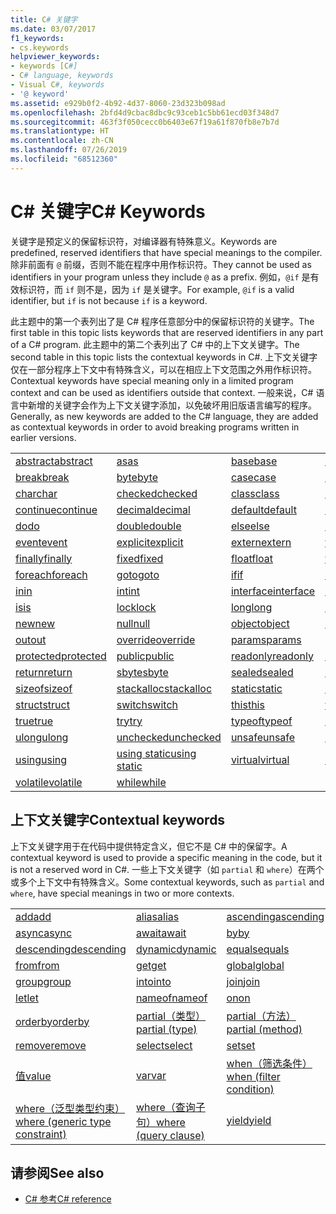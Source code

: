 ```yaml
---
title: C# 关键字
ms.date: 03/07/2017
f1_keywords:
- cs.keywords
helpviewer_keywords:
- keywords [C#]
- C# language, keywords
- Visual C#, keywords
- '@ keyword'
ms.assetid: e929b0f2-4b92-4d37-8060-23d323b098ad
ms.openlocfilehash: 2bfd4d9cbac8dbc9c93ceb1c5bb61ecd03f348d7
ms.sourcegitcommit: 463f3f050cecc0b6403e67f19a61f870fb8e7b7d
ms.translationtype: HT
ms.contentlocale: zh-CN
ms.lasthandoff: 07/26/2019
ms.locfileid: "68512360"
---
```

# <a name="c-keywords"></a><span data-ttu-id="6ad0b-102">C# 关键字</span><span class="sxs-lookup"><span data-stu-id="6ad0b-102">C# Keywords</span></span>

<span data-ttu-id="6ad0b-103">关键字是预定义的保留标识符，对编译器有特殊意义。</span><span class="sxs-lookup"><span data-stu-id="6ad0b-103">Keywords are predefined, reserved identifiers that have special meanings to the compiler.</span></span> <span data-ttu-id="6ad0b-104">除非前面有 `@` 前缀，否则不能在程序中用作标识符。</span><span class="sxs-lookup"><span data-stu-id="6ad0b-104">They cannot be used as identifiers in your program unless they include `@` as a prefix.</span></span> <span data-ttu-id="6ad0b-105">例如，`@if` 是有效标识符，而 `if` 则不是，因为 `if` 是关键字。</span><span class="sxs-lookup"><span data-stu-id="6ad0b-105">For example, `@if` is a valid identifier, but `if` is not because `if` is a keyword.</span></span>  
  
 <span data-ttu-id="6ad0b-106">此主题中的第一个表列出了是 C# 程序任意部分中的保留标识符的关键字。</span><span class="sxs-lookup"><span data-stu-id="6ad0b-106">The first table in this topic lists keywords that are reserved identifiers in any part of a C# program.</span></span> <span data-ttu-id="6ad0b-107">此主题中的第二个表列出了 C# 中的上下文关键字。</span><span class="sxs-lookup"><span data-stu-id="6ad0b-107">The second table in this topic lists the contextual keywords in C#.</span></span> <span data-ttu-id="6ad0b-108">上下文关键字仅在一部分程序上下文中有特殊含义，可以在相应上下文范围之外用作标识符。</span><span class="sxs-lookup"><span data-stu-id="6ad0b-108">Contextual keywords have special meaning only in a limited program context and can be used as identifiers outside that context.</span></span> <span data-ttu-id="6ad0b-109">一般来说，C# 语言中新增的关键字会作为上下文关键字添加，以免破坏用旧版语言编写的程序。</span><span class="sxs-lookup"><span data-stu-id="6ad0b-109">Generally, as new keywords are added to the C# language, they are added as contextual keywords in order to avoid breaking programs written in earlier versions.</span></span>  
  
|||||  
|---|---|---|---|  
|[<span data-ttu-id="6ad0b-110">abstract</span><span class="sxs-lookup"><span data-stu-id="6ad0b-110">abstract</span></span>](abstract.md)|[<span data-ttu-id="6ad0b-111">as</span><span class="sxs-lookup"><span data-stu-id="6ad0b-111">as</span></span>](../operators/type-testing-and-conversion-operators.md#as-operator)|[<span data-ttu-id="6ad0b-112">base</span><span class="sxs-lookup"><span data-stu-id="6ad0b-112">base</span></span>](base.md)|[<span data-ttu-id="6ad0b-113">bool</span><span class="sxs-lookup"><span data-stu-id="6ad0b-113">bool</span></span>](bool.md)|  
|[<span data-ttu-id="6ad0b-114">break</span><span class="sxs-lookup"><span data-stu-id="6ad0b-114">break</span></span>](break.md)|[<span data-ttu-id="6ad0b-115">byte</span><span class="sxs-lookup"><span data-stu-id="6ad0b-115">byte</span></span>](../builtin-types/integral-numeric-types.md)|[<span data-ttu-id="6ad0b-116">case</span><span class="sxs-lookup"><span data-stu-id="6ad0b-116">case</span></span>](switch.md)|[<span data-ttu-id="6ad0b-117">catch</span><span class="sxs-lookup"><span data-stu-id="6ad0b-117">catch</span></span>](try-catch.md)|  
|[<span data-ttu-id="6ad0b-118">char</span><span class="sxs-lookup"><span data-stu-id="6ad0b-118">char</span></span>](char.md)|[<span data-ttu-id="6ad0b-119">checked</span><span class="sxs-lookup"><span data-stu-id="6ad0b-119">checked</span></span>](checked.md)|[<span data-ttu-id="6ad0b-120">class</span><span class="sxs-lookup"><span data-stu-id="6ad0b-120">class</span></span>](class.md)|[<span data-ttu-id="6ad0b-121">const</span><span class="sxs-lookup"><span data-stu-id="6ad0b-121">const</span></span>](const.md)|  
|[<span data-ttu-id="6ad0b-122">continue</span><span class="sxs-lookup"><span data-stu-id="6ad0b-122">continue</span></span>](continue.md)|[<span data-ttu-id="6ad0b-123">decimal</span><span class="sxs-lookup"><span data-stu-id="6ad0b-123">decimal</span></span>](../builtin-types/floating-point-numeric-types.md)|[<span data-ttu-id="6ad0b-124">default</span><span class="sxs-lookup"><span data-stu-id="6ad0b-124">default</span></span>](default.md)|[<span data-ttu-id="6ad0b-125">delegate</span><span class="sxs-lookup"><span data-stu-id="6ad0b-125">delegate</span></span>](delegate.md)|  
|[<span data-ttu-id="6ad0b-126">do</span><span class="sxs-lookup"><span data-stu-id="6ad0b-126">do</span></span>](do.md)|[<span data-ttu-id="6ad0b-127">double</span><span class="sxs-lookup"><span data-stu-id="6ad0b-127">double</span></span>](../builtin-types/floating-point-numeric-types.md)|[<span data-ttu-id="6ad0b-128">else</span><span class="sxs-lookup"><span data-stu-id="6ad0b-128">else</span></span>](if-else.md)|[<span data-ttu-id="6ad0b-129">enum</span><span class="sxs-lookup"><span data-stu-id="6ad0b-129">enum</span></span>](enum.md)|  
|[<span data-ttu-id="6ad0b-130">event</span><span class="sxs-lookup"><span data-stu-id="6ad0b-130">event</span></span>](event.md)|[<span data-ttu-id="6ad0b-131">explicit</span><span class="sxs-lookup"><span data-stu-id="6ad0b-131">explicit</span></span>](../operators/user-defined-conversion-operators.md)|[<span data-ttu-id="6ad0b-132">extern</span><span class="sxs-lookup"><span data-stu-id="6ad0b-132">extern</span></span>](extern.md)|[<span data-ttu-id="6ad0b-133">false</span><span class="sxs-lookup"><span data-stu-id="6ad0b-133">false</span></span>](false-literal.md)|  
|[<span data-ttu-id="6ad0b-134">finally</span><span class="sxs-lookup"><span data-stu-id="6ad0b-134">finally</span></span>](try-finally.md)|[<span data-ttu-id="6ad0b-135">fixed</span><span class="sxs-lookup"><span data-stu-id="6ad0b-135">fixed</span></span>](fixed-statement.md)|[<span data-ttu-id="6ad0b-136">float</span><span class="sxs-lookup"><span data-stu-id="6ad0b-136">float</span></span>](../builtin-types/floating-point-numeric-types.md)|[<span data-ttu-id="6ad0b-137">for</span><span class="sxs-lookup"><span data-stu-id="6ad0b-137">for</span></span>](for.md)|  
|[<span data-ttu-id="6ad0b-138">foreach</span><span class="sxs-lookup"><span data-stu-id="6ad0b-138">foreach</span></span>](foreach-in.md)|[<span data-ttu-id="6ad0b-139">goto</span><span class="sxs-lookup"><span data-stu-id="6ad0b-139">goto</span></span>](goto.md)|[<span data-ttu-id="6ad0b-140">if</span><span class="sxs-lookup"><span data-stu-id="6ad0b-140">if</span></span>](if-else.md)|[<span data-ttu-id="6ad0b-141">implicit</span><span class="sxs-lookup"><span data-stu-id="6ad0b-141">implicit</span></span>](../operators/user-defined-conversion-operators.md)|  
|[<span data-ttu-id="6ad0b-142">in</span><span class="sxs-lookup"><span data-stu-id="6ad0b-142">in</span></span>](in.md)|[<span data-ttu-id="6ad0b-143">int</span><span class="sxs-lookup"><span data-stu-id="6ad0b-143">int</span></span>](../builtin-types/integral-numeric-types.md)|[<span data-ttu-id="6ad0b-144">interface</span><span class="sxs-lookup"><span data-stu-id="6ad0b-144">interface</span></span>](interface.md)|[<span data-ttu-id="6ad0b-145">internal</span><span class="sxs-lookup"><span data-stu-id="6ad0b-145">internal</span></span>](internal.md)|
|[<span data-ttu-id="6ad0b-146">is</span><span class="sxs-lookup"><span data-stu-id="6ad0b-146">is</span></span>](is.md)|[<span data-ttu-id="6ad0b-147">lock</span><span class="sxs-lookup"><span data-stu-id="6ad0b-147">lock</span></span>](lock-statement.md)|[<span data-ttu-id="6ad0b-148">long</span><span class="sxs-lookup"><span data-stu-id="6ad0b-148">long</span></span>](../builtin-types/integral-numeric-types.md)|[<span data-ttu-id="6ad0b-149">namespace</span><span class="sxs-lookup"><span data-stu-id="6ad0b-149">namespace</span></span>](namespace.md)|
|[<span data-ttu-id="6ad0b-150">new</span><span class="sxs-lookup"><span data-stu-id="6ad0b-150">new</span></span>](../operators/new-operator.md)|[<span data-ttu-id="6ad0b-151">null</span><span class="sxs-lookup"><span data-stu-id="6ad0b-151">null</span></span>](null.md)|[<span data-ttu-id="6ad0b-152">object</span><span class="sxs-lookup"><span data-stu-id="6ad0b-152">object</span></span>](object.md)|[<span data-ttu-id="6ad0b-153">operator</span><span class="sxs-lookup"><span data-stu-id="6ad0b-153">operator</span></span>](../operators/operator-overloading.md)|
|[<span data-ttu-id="6ad0b-154">out</span><span class="sxs-lookup"><span data-stu-id="6ad0b-154">out</span></span>](out.md)|[<span data-ttu-id="6ad0b-155">override</span><span class="sxs-lookup"><span data-stu-id="6ad0b-155">override</span></span>](override.md)|[<span data-ttu-id="6ad0b-156">params</span><span class="sxs-lookup"><span data-stu-id="6ad0b-156">params</span></span>](params.md)|[<span data-ttu-id="6ad0b-157">private</span><span class="sxs-lookup"><span data-stu-id="6ad0b-157">private</span></span>](private.md)|
|[<span data-ttu-id="6ad0b-158">protected</span><span class="sxs-lookup"><span data-stu-id="6ad0b-158">protected</span></span>](protected.md)|[<span data-ttu-id="6ad0b-159">public</span><span class="sxs-lookup"><span data-stu-id="6ad0b-159">public</span></span>](public.md)|[<span data-ttu-id="6ad0b-160">readonly</span><span class="sxs-lookup"><span data-stu-id="6ad0b-160">readonly</span></span>](readonly.md)|[<span data-ttu-id="6ad0b-161">ref</span><span class="sxs-lookup"><span data-stu-id="6ad0b-161">ref</span></span>](ref.md)|
|[<span data-ttu-id="6ad0b-162">return</span><span class="sxs-lookup"><span data-stu-id="6ad0b-162">return</span></span>](return.md)|[<span data-ttu-id="6ad0b-163">sbyte</span><span class="sxs-lookup"><span data-stu-id="6ad0b-163">sbyte</span></span>](../builtin-types/integral-numeric-types.md)|[<span data-ttu-id="6ad0b-164">sealed</span><span class="sxs-lookup"><span data-stu-id="6ad0b-164">sealed</span></span>](sealed.md)|[<span data-ttu-id="6ad0b-165">short</span><span class="sxs-lookup"><span data-stu-id="6ad0b-165">short</span></span>](../builtin-types/integral-numeric-types.md)||
[<span data-ttu-id="6ad0b-166">sizeof</span><span class="sxs-lookup"><span data-stu-id="6ad0b-166">sizeof</span></span>](../operators/sizeof.md)|[<span data-ttu-id="6ad0b-167">stackalloc</span><span class="sxs-lookup"><span data-stu-id="6ad0b-167">stackalloc</span></span>](../operators/stackalloc.md)|[<span data-ttu-id="6ad0b-168">static</span><span class="sxs-lookup"><span data-stu-id="6ad0b-168">static</span></span>](static.md)|[<span data-ttu-id="6ad0b-169">string</span><span class="sxs-lookup"><span data-stu-id="6ad0b-169">string</span></span>](string.md)|
|[<span data-ttu-id="6ad0b-170">struct</span><span class="sxs-lookup"><span data-stu-id="6ad0b-170">struct</span></span>](struct.md)|[<span data-ttu-id="6ad0b-171">switch</span><span class="sxs-lookup"><span data-stu-id="6ad0b-171">switch</span></span>](switch.md)|[<span data-ttu-id="6ad0b-172">this</span><span class="sxs-lookup"><span data-stu-id="6ad0b-172">this</span></span>](this.md)|[<span data-ttu-id="6ad0b-173">throw</span><span class="sxs-lookup"><span data-stu-id="6ad0b-173">throw</span></span>](throw.md)|
|[<span data-ttu-id="6ad0b-174">true</span><span class="sxs-lookup"><span data-stu-id="6ad0b-174">true</span></span>](true-literal.md)|[<span data-ttu-id="6ad0b-175">try</span><span class="sxs-lookup"><span data-stu-id="6ad0b-175">try</span></span>](try-catch.md)|[<span data-ttu-id="6ad0b-176">typeof</span><span class="sxs-lookup"><span data-stu-id="6ad0b-176">typeof</span></span>](../operators/type-testing-and-conversion-operators.md#typeof-operator)|[<span data-ttu-id="6ad0b-177">uint</span><span class="sxs-lookup"><span data-stu-id="6ad0b-177">uint</span></span>](../builtin-types/integral-numeric-types.md)|
|[<span data-ttu-id="6ad0b-178">ulong</span><span class="sxs-lookup"><span data-stu-id="6ad0b-178">ulong</span></span>](../builtin-types/integral-numeric-types.md)|[<span data-ttu-id="6ad0b-179">unchecked</span><span class="sxs-lookup"><span data-stu-id="6ad0b-179">unchecked</span></span>](unchecked.md)|[<span data-ttu-id="6ad0b-180">unsafe</span><span class="sxs-lookup"><span data-stu-id="6ad0b-180">unsafe</span></span>](unsafe.md)|[<span data-ttu-id="6ad0b-181">ushort</span><span class="sxs-lookup"><span data-stu-id="6ad0b-181">ushort</span></span>](../builtin-types/integral-numeric-types.md)|
|[<span data-ttu-id="6ad0b-182">using</span><span class="sxs-lookup"><span data-stu-id="6ad0b-182">using</span></span>](using.md)|[<span data-ttu-id="6ad0b-183">using static</span><span class="sxs-lookup"><span data-stu-id="6ad0b-183">using static</span></span>](using-static.md)|[<span data-ttu-id="6ad0b-184">virtual</span><span class="sxs-lookup"><span data-stu-id="6ad0b-184">virtual</span></span>](virtual.md)|[<span data-ttu-id="6ad0b-185">void</span><span class="sxs-lookup"><span data-stu-id="6ad0b-185">void</span></span>](void.md)|
|[<span data-ttu-id="6ad0b-186">volatile</span><span class="sxs-lookup"><span data-stu-id="6ad0b-186">volatile</span></span>](volatile.md)|[<span data-ttu-id="6ad0b-187">while</span><span class="sxs-lookup"><span data-stu-id="6ad0b-187">while</span></span>](while.md)|

## <a name="contextual-keywords"></a><span data-ttu-id="6ad0b-188">上下文关键字</span><span class="sxs-lookup"><span data-stu-id="6ad0b-188">Contextual keywords</span></span>

 <span data-ttu-id="6ad0b-189">上下文关键字用于在代码中提供特定含义，但它不是 C# 中的保留字。</span><span class="sxs-lookup"><span data-stu-id="6ad0b-189">A contextual keyword is used to provide a specific meaning in the code, but it is not a reserved word in C#.</span></span> <span data-ttu-id="6ad0b-190">一些上下文关键字（如 `partial` 和 `where`）在两个或多个上下文中有特殊含义。</span><span class="sxs-lookup"><span data-stu-id="6ad0b-190">Some contextual keywords, such as `partial` and `where`, have special meanings in two or more contexts.</span></span>  
  
||||  
|---|---|---|  
|[<span data-ttu-id="6ad0b-191">add</span><span class="sxs-lookup"><span data-stu-id="6ad0b-191">add</span></span>](add.md)|[<span data-ttu-id="6ad0b-192">alias</span><span class="sxs-lookup"><span data-stu-id="6ad0b-192">alias</span></span>](extern-alias.md)|[<span data-ttu-id="6ad0b-193">ascending</span><span class="sxs-lookup"><span data-stu-id="6ad0b-193">ascending</span></span>](ascending.md)|
|[<span data-ttu-id="6ad0b-194">async</span><span class="sxs-lookup"><span data-stu-id="6ad0b-194">async</span></span>](async.md)|[<span data-ttu-id="6ad0b-195">await</span><span class="sxs-lookup"><span data-stu-id="6ad0b-195">await</span></span>](await.md)|[<span data-ttu-id="6ad0b-196">by</span><span class="sxs-lookup"><span data-stu-id="6ad0b-196">by</span></span>](by.md)|
|[<span data-ttu-id="6ad0b-197">descending</span><span class="sxs-lookup"><span data-stu-id="6ad0b-197">descending</span></span>](descending.md)|[<span data-ttu-id="6ad0b-198">dynamic</span><span class="sxs-lookup"><span data-stu-id="6ad0b-198">dynamic</span></span>](dynamic.md)|[<span data-ttu-id="6ad0b-199">equals</span><span class="sxs-lookup"><span data-stu-id="6ad0b-199">equals</span></span>](equals.md)|
|[<span data-ttu-id="6ad0b-200">from</span><span class="sxs-lookup"><span data-stu-id="6ad0b-200">from</span></span>](from-clause.md)|[<span data-ttu-id="6ad0b-201">get</span><span class="sxs-lookup"><span data-stu-id="6ad0b-201">get</span></span>](get.md)|[<span data-ttu-id="6ad0b-202">global</span><span class="sxs-lookup"><span data-stu-id="6ad0b-202">global</span></span>](global.md)|
|[<span data-ttu-id="6ad0b-203">group</span><span class="sxs-lookup"><span data-stu-id="6ad0b-203">group</span></span>](group-clause.md)|[<span data-ttu-id="6ad0b-204">into</span><span class="sxs-lookup"><span data-stu-id="6ad0b-204">into</span></span>](into.md)|[<span data-ttu-id="6ad0b-205">join</span><span class="sxs-lookup"><span data-stu-id="6ad0b-205">join</span></span>](join-clause.md)|
|[<span data-ttu-id="6ad0b-206">let</span><span class="sxs-lookup"><span data-stu-id="6ad0b-206">let</span></span>](let-clause.md)|[<span data-ttu-id="6ad0b-207">nameof</span><span class="sxs-lookup"><span data-stu-id="6ad0b-207">nameof</span></span>](../operators/nameof.md)|[<span data-ttu-id="6ad0b-208">on</span><span class="sxs-lookup"><span data-stu-id="6ad0b-208">on</span></span>](on.md)|
|[<span data-ttu-id="6ad0b-209">orderby</span><span class="sxs-lookup"><span data-stu-id="6ad0b-209">orderby</span></span>](orderby-clause.md)|[<span data-ttu-id="6ad0b-210">partial（类型）</span><span class="sxs-lookup"><span data-stu-id="6ad0b-210">partial (type)</span></span>](partial-type.md)|[<span data-ttu-id="6ad0b-211">partial（方法）</span><span class="sxs-lookup"><span data-stu-id="6ad0b-211">partial (method)</span></span>](partial-method.md)|
|[<span data-ttu-id="6ad0b-212">remove</span><span class="sxs-lookup"><span data-stu-id="6ad0b-212">remove</span></span>](remove.md)|[<span data-ttu-id="6ad0b-213">select</span><span class="sxs-lookup"><span data-stu-id="6ad0b-213">select</span></span>](select-clause.md)|[<span data-ttu-id="6ad0b-214">set</span><span class="sxs-lookup"><span data-stu-id="6ad0b-214">set</span></span>](set.md)|
|[<span data-ttu-id="6ad0b-215">值</span><span class="sxs-lookup"><span data-stu-id="6ad0b-215">value</span></span>](value.md)|[<span data-ttu-id="6ad0b-216">var</span><span class="sxs-lookup"><span data-stu-id="6ad0b-216">var</span></span>](var.md)|[<span data-ttu-id="6ad0b-217">when（筛选条件）</span><span class="sxs-lookup"><span data-stu-id="6ad0b-217">when (filter condition)</span></span>](when.md)|
|[<span data-ttu-id="6ad0b-218">where（泛型类型约束）</span><span class="sxs-lookup"><span data-stu-id="6ad0b-218">where (generic type constraint)</span></span>](where-generic-type-constraint.md)|[<span data-ttu-id="6ad0b-219">where（查询子句）</span><span class="sxs-lookup"><span data-stu-id="6ad0b-219">where (query clause)</span></span>](where-clause.md)|[<span data-ttu-id="6ad0b-220">yield</span><span class="sxs-lookup"><span data-stu-id="6ad0b-220">yield</span></span>](yield.md)|
  
## <a name="see-also"></a><span data-ttu-id="6ad0b-221">请参阅</span><span class="sxs-lookup"><span data-stu-id="6ad0b-221">See also</span></span>

- [<span data-ttu-id="6ad0b-222">C# 参考</span><span class="sxs-lookup"><span data-stu-id="6ad0b-222">C# reference</span></span>](../index.md)
